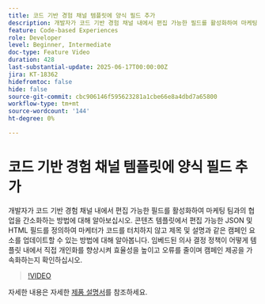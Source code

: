 ```yaml
---
title: 코드 기반 경험 채널 템플릿에 양식 필드 추가
description: 개발자가 코드 기반 경험 채널 내에서 편집 가능한 필드를 활성화하여 마케팅 팀과의 협업을 간소화하는 방법에 대해 알아보십시오. 콘텐츠 템플릿에서 편집 가능한 JSON 및 HTML 필드를 정의하여 마케터가 코드를 터치하지 않고 제목 및 설명과 같은 캠페인 요소를 업데이트할 수 있는 방법에 대해 알아봅니다. 임베드된 의사 결정 정책이 어떻게 템플릿 내에서 직접 개인화를 향상시켜 효율성을 높이고 오류를 줄이며 캠페인 제공을 가속화하는지 확인하십시오.
feature: Code-based Experiences
role: Developer
level: Beginner, Intermediate
doc-type: Feature Video
duration: 428
last-substantial-update: 2025-06-17T00:00:00Z
jira: KT-18362
hidefromtoc: false
hide: false
source-git-commit: cbc906146f595623281a1cbe66e8a4dbd7a65800
workflow-type: tm+mt
source-wordcount: '144'
ht-degree: 0%

---
```



# 코드 기반 경험 채널 템플릿에 양식 필드 추가

개발자가 코드 기반 경험 채널 내에서 편집 가능한 필드를 활성화하여 마케팅 팀과의 협업을 간소화하는 방법에 대해 알아보십시오. 콘텐츠 템플릿에서 편집 가능한 JSON 및 HTML 필드를 정의하여 마케터가 코드를 터치하지 않고 제목 및 설명과 같은 캠페인 요소를 업데이트할 수 있는 방법에 대해 알아봅니다. 임베드된 의사 결정 정책이 어떻게 템플릿 내에서 직접 개인화를 향상시켜 효율성을 높이고 오류를 줄이며 캠페인 제공을 가속화하는지 확인하십시오.

>[!VIDEO](https://video.tv.adobe.com/v/3463990/?learn=on&enablevpops)

자세한 내용은 자세한 [제품 설명서](https://experienceleague.adobe.com/en/docs/journey-optimizer/using/channels/code-based-experience/create-code-based-experiences/code-based-form-fields)를 참조하세요.
